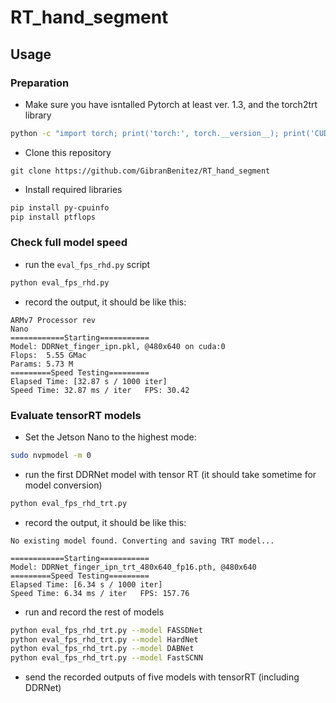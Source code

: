 # RT_hand_segment

## Usage

### Preparation
* Make sure you have isntalled Pytorch at least ver. 1.3, and the torch2trt library
```bash
python -c "import torch; print('torch:', torch.__version__); print('CUDA available:', torch.cuda.is_available())"
```
* Clone this repository
```console
git clone https://github.com/GibranBenitez/RT_hand_segment
```
* Install required libraries
```bash
pip install py-cpuinfo
pip install ptflops
```
### Check full model speed
* run the `eval_fps_rhd.py` script
```bash
python eval_fps_rhd.py
```
* record the output, it should be like this:
```console
ARMv7 Processor rev 
Nano
============Starting===========
Model: DDRNet_finger_ipn.pkl, @480x640 on cuda:0
Flops:  5.55 GMac
Params: 5.73 M
=========Speed Testing=========
Elapsed Time: [32.87 s / 1000 iter]
Speed Time: 32.87 ms / iter   FPS: 30.42
```
### Evaluate tensorRT models
* Set the Jetson Nano to the highest mode:
```bash
sudo nvpmodel -m 0
```
* run the first DDRNet model with tensor RT (it should take sometime for model conversion)
```bash
python eval_fps_rhd_trt.py
```
* record the output, it should be like this:
```console
No existing model found. Converting and saving TRT model...

============Starting===========
Model: DDRNet_finger_ipn_trt_480x640_fp16.pth, @480x640
=========Speed Testing=========
Elapsed Time: [6.34 s / 1000 iter]
Speed Time: 6.34 ms / iter   FPS: 157.76
```
* run and record the rest of models
```bash
python eval_fps_rhd_trt.py --model FASSDNet
python eval_fps_rhd_trt.py --model HardNet
python eval_fps_rhd_trt.py --model DABNet
python eval_fps_rhd_trt.py --model FastSCNN
```
* send the recorded outputs of five models with tensorRT (including DDRNet)
